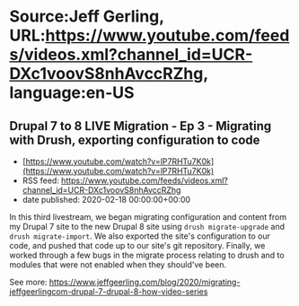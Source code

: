 # Source:Jeff Gerling, URL:https://www.youtube.com/feeds/videos.xml?channel_id=UCR-DXc1voovS8nhAvccRZhg, language:en-US

## Drupal 7 to 8 LIVE Migration - Ep 3 - Migrating with Drush, exporting configuration to code
 - [https://www.youtube.com/watch?v=lP7RHTu7K0k](https://www.youtube.com/watch?v=lP7RHTu7K0k)
 - RSS feed: https://www.youtube.com/feeds/videos.xml?channel_id=UCR-DXc1voovS8nhAvccRZhg
 - date published: 2020-02-18 00:00:00+00:00

In this third livestream, we began migrating configuration and content from my Drupal 7 site to the new Drupal 8 site using `drush migrate-upgrade` and `drush migrate-import`. We also exported the site's configuration to our code, and pushed that code up to our site's git repository. Finally, we worked through a few bugs in the migrate process relating to drush and to modules that were not enabled when they should've been.

See more: https://www.jeffgeerling.com/blog/2020/migrating-jeffgeerlingcom-drupal-7-drupal-8-how-video-series

